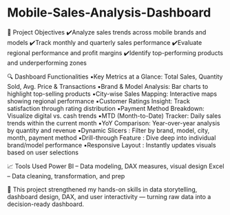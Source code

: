 # Mobile-Sales-Analysis-Dashboard
🎯 Project Objectives
✔️Analyze sales trends across mobile brands and models
✔️Track monthly and quarterly sales performance
✔️Evaluate regional performance and profit margins
✔️Identify top-performing products and underperforming zones

🔍 Dashboard Functionalities
▪️Key Metrics at a Glance: Total Sales, Quantity Sold, Avg. Price & Transactions
▪️Brand & Model Analysis: Bar charts to highlight top-selling products
▪️City-wise Sales Mapping: Interactive maps showing regional performance
▪️Customer Ratings Insight: Track satisfaction through rating distribution
▪️Payment Method Breakdown: Visualize digital vs. cash trends
▪️MTD (Month-to-Date) Tracker: Daily sales trends within the current month
▪️YoY Comparison: Year-over-year analysis by quantity and revenue
▪️Dynamic Slicers : Filter by brand, model, city, month, payment method
▪️Drill-through Feature : Dive deep into individual brand/model performance
▪️Responsive Layout : Instantly updates visuals based on user selections

📈 Tools Used
Power BI – Data modeling, DAX measures, visual design
Excel – Data cleaning, transformation, and prep

📌 This project strengthened my hands-on skills in data storytelling, dashboard design, DAX, and user interactivity — turning raw data into a decision-ready dashboard.
